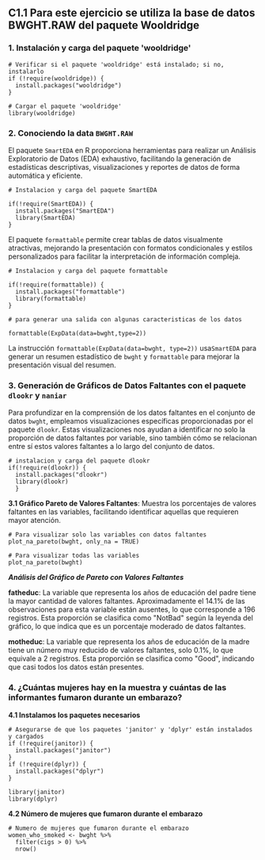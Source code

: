 ## C1.1 Para este ejercicio se utiliza la base de datos BWGHT.RAW del paquete Wooldridge

### 1. Instalación y carga del paquete 'wooldridge'
```
# Verificar si el paquete 'wooldridge' está instalado; si no, instalarlo
if (!require(wooldridge)) {
  install.packages("wooldridge")
}

# Cargar el paquete 'wooldridge'
library(wooldridge)

```
### 2. Conociendo la data `BWGHT.RAW`

El paquete `SmartEDA` en R proporciona herramientas para realizar un Análisis Exploratorio de Datos (EDA) exhaustivo, facilitando la generación de estadísticas descriptivas, visualizaciones y reportes de datos de forma automática y eficiente.
```
# Instalacion y carga del paquete SmartEDA

if(!require(SmartEDA)) {
  install.packages("SmartEDA")
  library(SmartEDA)
}
```
El paquete `formattable` permite crear tablas de datos visualmente atractivas, mejorando la presentación con formatos condicionales y estilos personalizados para facilitar la interpretación de información compleja.
```
# Instalacion y carga del paquete formattable

if(!require(formattable)) {
  install.packages("formattable")
  library(formattable)
}
```
```
# para generar una salida con algunas caracteristicas de los datos

formattable(ExpData(data=bwght,type=2))
```
La instrucción `formattable(ExpData(data=bwght, type=2))` usa`SmartEDA` para generar un resumen estadístico de `bwght` y `formattable` para mejorar la presentación visual del resumen.

### 3. Generación de Gráficos de Datos Faltantes con el paquete `dlookr` y  `naniar`
Para profundizar en la comprensión de los datos faltantes en el conjunto de datos `bwght`, empleamos visualizaciones específicas proporcionadas por el paquete `dlookr`. Estas visualizaciones nos ayudan a identificar no solo la proporción de datos faltantes por variable, sino también cómo se relacionan entre sí estos valores faltantes a lo largo del conjunto de datos.

```
# instalacion y carga del paquete dlookr
if(!require(dlookr)) { 
  install.packages("dlookr")
  library(dlookr)
  }
```

**3.1 Gráfico Pareto de Valores Faltantes**: Muestra los porcentajes de valores faltantes en las variables, facilitando identificar aquellas que requieren mayor atención.
```
# Para visualizar solo las variables con datos faltantes
plot_na_pareto(bwght, only_na = TRUE)

# Para visualizar todas las variables
plot_na_pareto(bwght)
```
***Análisis del Gráfico de Pareto con Valores Faltantes***

**fatheduc**: La variable que representa los años de educación del padre tiene la mayor cantidad de valores faltantes. Aproximadamente el 14.1% de las observaciones para esta variable están ausentes, lo que corresponde a 196 registros. Esta proporción se clasifica como "NotBad" según la leyenda del gráfico, lo que indica que es un porcentaje moderado de datos faltantes.

**motheduc**: La variable que representa los años de educación de la madre tiene un número muy reducido de valores faltantes, solo 0.1%, lo que equivale a 2 registros. Esta proporción se clasifica como "Good", indicando que casi todos los datos están presentes.

### 4. ¿Cuántas mujeres hay en la muestra y cuántas de las informantes fumaron durante un embarazo?
**4.1 Instalamos los paquetes necesarios**

```
# Asegurarse de que los paquetes 'janitor' y 'dplyr' están instalados y cargados
if (!require(janitor)) {
  install.packages("janitor")
}
if (!require(dplyr)) {
  install.packages("dplyr")
}

library(janitor)
library(dplyr)
```

**4.2 Número de mujeres que fumaron durante el embarazo**
```
# Numero de mujeres que fumaron durante el embarazo
women_who_smoked <- bwght %>%
  filter(cigs > 0) %>%
  nrow()
```
